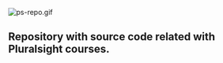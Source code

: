![ps-repo.gif](images/ps-repo.gif)

## Repository with source code related with Pluralsight courses.